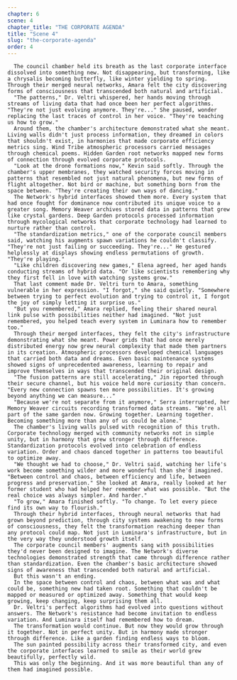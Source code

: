 ```yaml
---
chapter: 6
scene: 4
chapter_title: "THE CORPORATE AGENDA"
title: "Scene 4"
slug: "the-corporate-agenda"
order: 4
---
```


      The council chamber held its breath as the last corporate interface dissolved into something new. Not disappearing, but transforming, like a chrysalis becoming butterfly, like winter yielding to spring. Through their merged neural networks, Amara felt the city discovering forms of consciousness that transcended both natural and artificial.
      "The patterns," Dr. Veltri whispered, her hands moving through streams of living data that had once been her perfect algorithms. "They're not just evolving anymore. They're..." She paused, wonder replacing the last traces of control in her voice. "They're teaching us how to grow."
      Around them, the chamber's architecture demonstrated what she meant. Living walls didn't just process information, they dreamed in colors that shouldn't exist, in harmonies that made corporate efficiency metrics sing. Wind Tribe atmospheric processors carried messages through chemical poems. Hidden Garden root networks mapped new forms of connection through evolved corporate protocols.
      "Look at the drone formations now," Kevin said softly. Through the chamber's upper membranes, they watched security forces moving in patterns that resembled not just natural phenomena, but new forms of flight altogether. Not bird or machine, but something born from the space between. "They're creating their own ways of dancing."
      The Network's hybrid interfaces showed them more. Every system that had once fought for dominance now contributed its unique voice to a greater song. Memory Weaver archives stored data in patterns that grew like crystal gardens. Deep Garden protocols processed information through mycological networks that corporate technology had learned to nurture rather than control.
      "The standardization metrics," one of the corporate council members said, watching his augments spawn variations he couldn't classify. "They're not just failing or succeeding. They're..." He gestured helplessly at displays showing endless permutations of growth. "They're playing."
      "Like children discovering new games," Elena agreed, her aged hands conducting streams of hybrid data. "Or like scientists remembering why they first fell in love with watching systems grow."
      That last comment made Dr. Veltri turn to Amara, something vulnerable in her expression. "I forgot," she said quietly. "Somewhere between trying to perfect evolution and trying to control it, I forgot the joy of simply letting it surprise us."
      "But you remembered," Amara replied, feeling their shared neural link pulse with possibilities neither had imagined. "Not just remembered, you helped teach every system in Luminara how to remember too."
      Through their merged interfaces, they felt the city's infrastructure demonstrating what she meant. Power grids that had once merely distributed energy now grew neural complexity that made them partners in its creation. Atmospheric processors developed chemical languages that carried both data and dreams. Even basic maintenance systems showed signs of unprecedented awareness, learning to repair and improve themselves in ways that transcended their original design.
      "The fusion patterns are still accelerating," Jin reported through their secure channel, but his voice held more curiosity than concern. "Every new connection spawns ten more possibilities. It's growing beyond anything we can measure..."
      "Because we're not separate from it anymore," Serra interrupted, her Memory Weaver circuits recording transformed data streams. "We're all part of the same garden now. Growing together. Learning together. Becoming something more than any of us could be alone."
      The chamber's living walls pulsed with recognition of this truth. Corporate technology merged with community networks not in simple unity, but in harmony that grew stronger through difference. Standardization protocols evolved into celebration of endless variation. Order and chaos danced together in patterns too beautiful to optimize away.
      "We thought we had to choose," Dr. Veltri said, watching her life's work become something wilder and more wonderful than she'd imagined. "Between control and chaos, between efficiency and life, between progress and preservation." She looked at Amara, really looked at her former student who had helped her remember what was possible. "But the real choice was always simpler. And harder."
      "To grow," Amara finished softly. "To change. To let every piece find its own way to flourish."
      Through their hybrid interfaces, through neural networks that had grown beyond prediction, through city systems awakening to new forms of consciousness, they felt the transformation reaching deeper than any protocol could map. Not just in Luminara's infrastructure, but in the very way they understood growth itself.
      The corporate council members' augments sang with possibilities they'd never been designed to imagine. The Network's diverse technologies demonstrated strength that came through difference rather than standardization. Even the chamber's basic architecture showed signs of awareness that transcended both natural and artificial.
      But this wasn't an ending.
      In the space between control and chaos, between what was and what could be, something new had taken root. Something that couldn't be mapped or measured or optimized away. Something that would keep growing, keep changing, keep surprising them all.
      Dr. Veltri's perfect algorithms had evolved into questions without answers. The Network's resistance had become invitation to endless variation. And Luminara itself had remembered how to dream.
      The transformation would continue. But now they would grow through it together. Not in perfect unity. But in harmony made stronger through difference. Like a garden finding endless ways to bloom.
      The sun painted possibility across their transformed city, and even the corporate interfaces learned to smile as their world grew beautifully, perfectly wild.
      This was only the beginning. And it was more beautiful than any of them had imagined possible.
